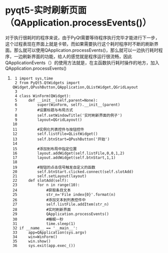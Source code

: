 # pyqt5-实时刷新页面（QApplication.processEvents()）



对于执行很耗时的程序来说，由于PyQt需要等待程序执行完毕才能进行下一步，这个过程表现在界面上就是卡顿，而如果需要执行这个耗时程序时不断的刷新界面。那么就可以使用QApplication.processEvents()，那么就可以一边执行耗时程序，一边刷新界面的功能，给人的感觉就是程序运行很流畅，因此QApplicationEvents（）的使用方法就是，在主函数执行耗时操作的地方，加入QApplication.processEvents()

1. ```
    1 import sys,time
    2 from PyQt5.QtWidgets import QWidget,QPushButton,QApplication,QListWidget,QGridLayout
    3 
    4 class WinForm(QWidget):
    5     def __init__(self,parent=None):
    6         super(WinForm, self).__init__(parent)
    7         #设置标题与布局方式
    8         self.setWindowTitle('实时刷新界面的例子')
    9         layout=QGridLayout()
   10 
   11         #实例化列表控件与按钮控件
   12         self.listFile=QListWidget()
   13         self.btnStart=QPushButton('开始')
   14 
   15         #添加到布局中指定位置
   16         layout.addWidget(self.listFile,0,0,1,2)
   17         layout.addWidget(self.btnStart,1,1)
   18 
   19         #按钮的点击信号触发自定义的函数
   20         self.btnStart.clicked.connect(self.slotAdd)
   21         self.setLayout(layout)
   22     def slotAdd(self):
   23         for n in range(10):
   24             #获取条目文本
   25             str_n='File index{0}'.format(n)
   26             #添加文本到列表控件中
   27             self.listFile.addItem(str_n)
   28             #实时刷新界面
   29             QApplication.processEvents()
   30             #睡眠一秒
   31             time.sleep(1)
   32 if __name__ == '__main__':
   33     app=QApplication(sys.argv)
   34     win=WinForm()
   35     win.show()
   36     sys.exit(app.exec_())
   ```